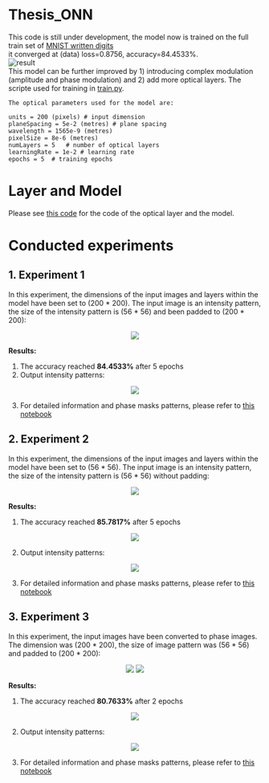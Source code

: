 # Thesis_ONN
This code is still under development, the model now is trained on the full train set of [MNIST written digits](https://keras.io/api/datasets/mnist/)  
it converged at (data) loss=0.8756, accuracy=84.4533%.\
![result](./saved_images/1.jpg)\
This model can be further improved by 1) introducing complex modulation (amplitude and phase modulation) and 2) add more optical layers.
The scripte used for training in [train.py](https://github.com/KMarshallX/Thesis_ONN/blob/master/train.py). 
```
The optical parameters used for the model are:

units = 200 (pixels) # input dimension
planeSpacing = 5e-2 (metres) # plane spacing
wavelength = 1565e-9 (metres)
pixelSize = 8e-6 (metres)
numLayers = 5   # number of optical layers
learningRate = 1e-2 # learning rate
epochs = 5  # training epochs

```
# Layer and Model
Please see [this code](https://github.com/KMarshallX/Thesis_ONN/blob/master/model/ONN.py) for the code of the optical layer and the model. 
# Conducted experiments
## 1. Experiment 1
In this experiment, the dimensions of the input images and layers within the model have been set to (200 * 200). The input image is an intensity pattern, the size of the intensity pattern is (56 * 56) and been padded to (200 * 200):
<p align="center">
<img src="./saved_images/sample_7.png">
</p>

**Results:**
1. The accuracy reached **84.4533%** after 5 epochs
2. Output intensity patterns:
<p align="center">
<img src="./saved_images/output_1.png">
</p>

3. For detailed information and phase masks patterns, please refer to [this notebook](https://github.com/KMarshallX/Thesis_ONN/blob/master/validate_200.ipynb) 

## 2. Experiment 2
In this experiment, the dimensions of the input images and layers within the model have been set to (56 * 56). The input image is an intensity pattern, the size of the intensity pattern is (56 * 56) without padding:
<p align="center">
<img src="./saved_images/sample_2.png">
</p>

**Results:**
1. The accuracy reached **85.7817%** after 5 epochs
<p align="center">
<img src="./saved_images/2.jpg">
</p>

2. Output intensity patterns:
<p align="center">
<img src="./saved_images/output_2.png">
</p>

3. For detailed information and phase masks patterns, please refer to [this notebook](https://github.com/KMarshallX/Thesis_ONN/blob/master/validate_56.ipynb) 

## 3. Experiment 3
In this experiment, the input images have been converted to phase images. The dimension was (200 * 200), the size of image pattern was (56 * 56) and padded to (200 * 200):
<p align="center">
<img src="./saved_images/sample_3.png">
<img src="./saved_images/sample_4.png">
</p>


**Results:**
1. The accuracy reached **80.7633%** after 2 epochs
<p align="center">
<img src="./saved_images/3.jpg">
</p>

2. Output intensity patterns:
<p align="center">
<img src="./saved_images/output_3.png">
</p>

3. For detailed information and phase masks patterns, please refer to [this notebook](https://github.com/KMarshallX/Thesis_ONN/blob/master/validate_200_phase.ipynb) 



